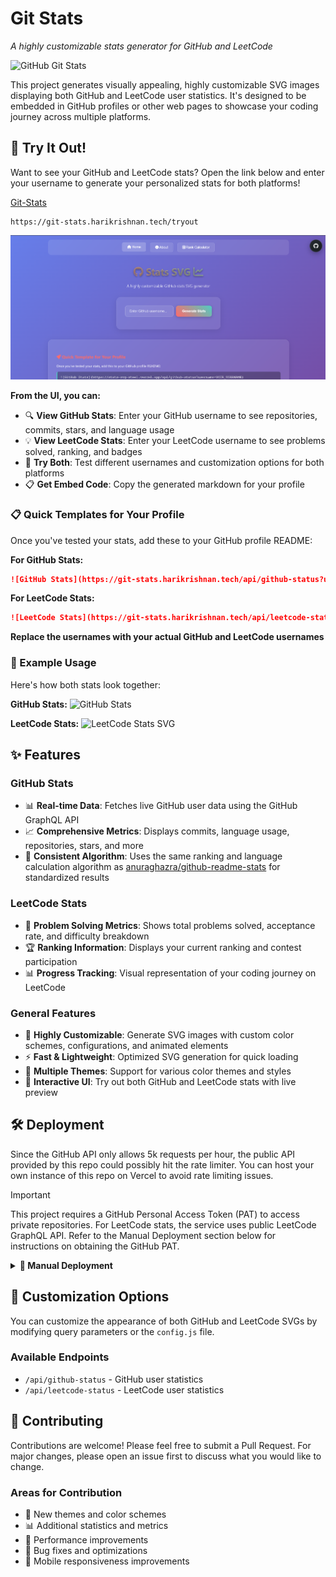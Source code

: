 # <i class="fa-brands fa-github fa-spin"></i>Git Stats<i class="fa-solid fa-chart-line fa-fade"></i>
*A highly customizable stats generator for GitHub and LeetCode*

![GitHub Git Stats](https://git-stats.harikrishnan.tech/api/github-status?username=torvalds)

This project generates visually appealing, highly customizable SVG images displaying both GitHub and LeetCode user statistics. It's designed to be embedded in GitHub profiles or other web pages to showcase your coding journey across multiple platforms.

## 🚀 Try It Out!

Want to see your GitHub and LeetCode stats? Open the link below and enter your username to generate your personalized stats for both platforms!

<a href="https://git-stats.harikrishnan.tech/tryout" target="_blank">Git-Stats</a>
```
https://git-stats.harikrishnan.tech/tryout
```
![UI Preview](UI.png)

**From the UI, you can:**
- 🔍 **View GitHub Stats**: Enter your GitHub username to see repositories, commits, stars, and language usage
- 💡 **View LeetCode Stats**: Enter your LeetCode username to see problems solved, ranking, and badges
- 🎨 **Try Both**: Test different usernames and customization options for both platforms
- 📋 **Get Embed Code**: Copy the generated markdown for your profile

### 📋 Quick Templates for Your Profile

Once you've tested your stats, add these to your GitHub profile README:

**For GitHub Stats:**
```markdown
![GitHub Stats](https://git-stats.harikrishnan.tech/api/github-status?username=YOUR_GITHUB_USERNAME)
```

**For LeetCode Stats:**
```markdown
![LeetCode Stats](https://git-stats.harikrishnan.tech/api/leetcode-status?username=YOUR_LEETCODE_USERNAME)
```

**Replace the usernames with your actual GitHub and LeetCode usernames**

### 🎯 Example Usage

Here's how both stats look together:

**GitHub Stats:**
![GitHub Stats](https://git-stats.harikrishnan.tech/api/github-status?username=hk151109)

**LeetCode Stats:**
![LeetCode Stats SVG](https://git-stats.harikrishnan.tech/api/leetcode-status?username=harikrishnangopal0411)

## ✨ Features

### GitHub Stats
- 📊 **Real-time Data**: Fetches live GitHub user data using the GitHub GraphQL API
- 📈 **Comprehensive Metrics**: Displays commits, language usage, repositories, stars, and more
- 🔄 **Consistent Algorithm**: Uses the same ranking and language calculation algorithm as [anuraghazra/github-readme-stats](https://github.com/anuraghazra/github-readme-stats) for standardized results

### LeetCode Stats
- 🧩 **Problem Solving Metrics**: Shows total problems solved, acceptance rate, and difficulty breakdown
- 🏆 **Ranking Information**: Displays your current ranking and contest participation
- 📊 **Progress Tracking**: Visual representation of your coding journey on LeetCode

### General Features
- 🎨 **Highly Customizable**: Generate SVG images with custom color schemes, configurations, and animated elements
- ⚡ **Fast & Lightweight**: Optimized SVG generation for quick loading
- 🌈 **Multiple Themes**: Support for various color themes and styles
- 🔧 **Interactive UI**: Try out both GitHub and LeetCode stats with live preview

## 🛠️ Deployment

Since the GitHub API only allows 5k requests per hour, the public API provided by this repo could possibly hit the rate limiter. You can host your own instance of this repo on Vercel to avoid rate limiting issues.

> [!IMPORTANT]
> This project requires a GitHub Personal Access Token (PAT) to access private repositories. For LeetCode stats, the service uses public LeetCode GraphQL API. Refer to the Manual Deployment section below for instructions on obtaining the GitHub PAT.

<details>
<summary><b>🚀 Manual Deployment</b></summary>

### 1. Fork and Prepare the Repository
1. **Fork this repository** to your GitHub account
2. **[Create a Personal Access Token (PAT)](https://github.com/settings/tokens/new)**
   - Set the token name (e.g., "git-stats")
   - Select scopes: `repo` and `user`
   - Copy the generated token (you won't see it again so save it!)

### 2. Deploy to Vercel
1. Visit [Vercel](https://vercel.com/)
2. Sign up/Log in with your GitHub account
3. From your Vercel dashboard:
   - Click `Add New...` → `Project`
   - Select the forked repository
   - Click `Import`

### 3. Configure Environment Variables
1. In the project configuration screen:
   - Expand the `Environment Variables` section
   - Add a new variable:
     - **Name**: `GITHUB_TOKEN`
     - **Value**: Your GitHub PAT from step 1
2. Click `Deploy`

### 4. Using Your Instance
- Once deployed, Vercel will provide you with a domain (e.g., `your-project.vercel.app`)
- You can use your instance by replacing the domain in the API URLs:
  ```
  https://your-project.vercel.app/api/github-status?username=YOUR_GITHUB_USERNAME
  https://your-project.vercel.app/api/leetcode-status?username=YOUR_LEETCODE_USERNAME
  ```

### 🔧 Troubleshooting
- For deployment issues, check Vercel's deployment logs
- For bugs or feature requests, open an issue in this repository
- Ensure your GitHub token has the correct permissions
- LeetCode stats are fetched from public API, no additional tokens required

</details>

## 🎨 Customization Options

You can customize the appearance of both GitHub and LeetCode SVGs by modifying query parameters or the `config.js` file.

### Available Endpoints
- `/api/github-status` - GitHub user statistics
- `/api/leetcode-status` - LeetCode user statistics

## 🌟 Contributing

Contributions are welcome! Please feel free to submit a Pull Request. For major changes, please open an issue first to discuss what you would like to change.

### Areas for Contribution
- 🎨 New themes and color schemes
- 📊 Additional statistics and metrics
- 🔧 Performance improvements
- 🐛 Bug fixes and optimizations
- 📱 Mobile responsiveness improvements
